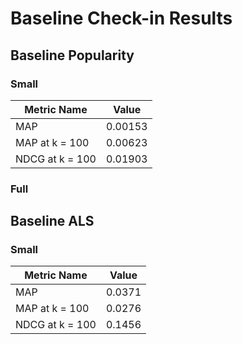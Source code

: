 # Baseline Check-in Results

## Baseline Popularity
### Small

| Metric Name    | Value |
| ----------- | ----------- |
| MAP         | 0.00153  |
| MAP at k = 100 | 0.00623        |
| NDCG at k = 100 | 0.01903     |


### Full

## Baseline ALS
### Small

| Metric Name    | Value |
| ----------- | ----------- |
| MAP         | 0.0371   |
| MAP at k = 100 | 0.0276        |
| NDCG at k = 100 | 0.1456       |




